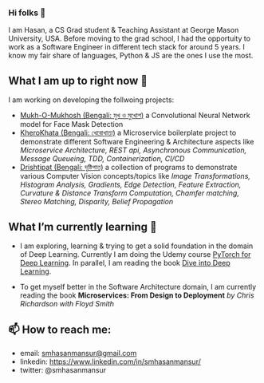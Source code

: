 <!--
**hasanmansur/hasanmansur** is a ✨ _special_ ✨ repository because its `README.md` (this file) appears on your GitHub profile.
-->

### Hi folks  👋
I am Hasan, a CS Grad student & Teaching Assistant at George Mason University, USA. Before moving to the grad school, I had the opportuity to work as a Software Engineer in different tech stack for around 5 years. I know my fair share of languages, Python & JS are the ones I use the most.

## What I am up to right now 🔭
I am working on developing the follwoing projects:
- [Mukh-O-Mukhosh (Bengali: মুখ ও মুখোশ)](https://github.com/hasanmansur/Mukh-O-Mukhosh) a Convolutional Neural Network model for Face Mask Detection
- [KheroKhata (Bengali: খেরোখাতা)](https://github.com/hasanmansur/KheroKhata) a Microservice boilerplate project to demonstrate different Software Engineering & Architecture aspects like *Microservice Architecture, REST api, Asynchronous Communication, Message Queueing, TDD, Containerization, CI/CD* 
- [Drishtipat (Bengali: দৃষ্টিপাত)](https://github.com/hasanmansur/Drishtipat) a collection of programs to demonstrate various Computer Vision concepts/topics like *Image Transformations, Histogram Analysis, Gradients, Edge Detection, Feature Extraction, Curvature & Distance Transform Computation, Chamfer matching, Stereo Matching, Disparity, Belief Propagation*

##  What I’m currently learning 🌱
- I am exploring, learning & trying to get a solid foundation in the domain of Deep Learning. Currently I am doing the Udemy course [PyTorch for Deep Learning](https://www.udemy.com/course/pytorch-for-deep-learning-with-python-bootcamp/). In parallel, I am reading the book [Dive into Deep Learning](https://d2l.ai/index.html).

- To get myself better in the Software Architecture domain, I am currently reading the book **Microservices: From Design to Deployment** *by Chris Richardson
with Floyd Smith* 

## 📫 How to reach me:
- email: smhasanmansur@gmail.com
- linkedin: https://www.linkedin.com/in/smhasanmansur/
- twitter: @smhasanmansur

<!--
Here are some ideas to get you started:
- 👯 I’m looking to collaborate on ...
- 🤔 I’m looking for help with ...
- 💬 Ask me about ...
- 😄 Pronouns: ...
- ⚡ Fun fact: ...
-->
